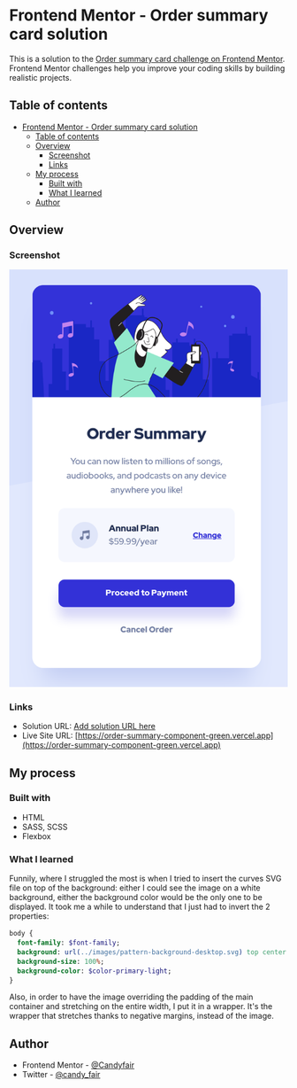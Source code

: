 # Frontend Mentor - Order summary card solution

This is a solution to the [Order summary card challenge on Frontend Mentor](https://www.frontendmentor.io/challenges/order-summary-component-QlPmajDUj). Frontend Mentor challenges help you improve your coding skills by building realistic projects. 

## Table of contents

- [Frontend Mentor - Order summary card solution](#frontend-mentor---order-summary-card-solution)
  - [Table of contents](#table-of-contents)
  - [Overview](#overview)
    - [Screenshot](#screenshot)
    - [Links](#links)
  - [My process](#my-process)
    - [Built with](#built-with)
    - [What I learned](#what-i-learned)
  - [Author](#author)

## Overview

### Screenshot

![Screenshot](images/screenshot-order-summary.png)


### Links

- Solution URL: [Add solution URL here](https://your-solution-url.com)
- Live Site URL: [https://order-summary-component-green.vercel.app](https://order-summary-component-green.vercel.app)

## My process

### Built with

- HTML
- SASS, SCSS
- Flexbox

### What I learned

Funnily, where I struggled the most is when I tried to insert the curves SVG file on top of the background: either I could see the image on a white background, either the background color would be the only one to be displayed. It took me a while to understand that I just had to invert the 2 properties: 

```sass
body {
  font-family: $font-family;
  background: url(../images/pattern-background-desktop.svg) top center no-repeat ;
  background-size: 100%;
  background-color: $color-primary-light;
}
```

Also, in order to have the image overriding the padding of the main container and stretching on the entire width, I put it in a wrapper. It's the wrapper that stretches thanks to negative margins, instead of the image.  

## Author

- Frontend Mentor - [@Candyfair](https://www.frontendmentor.io/profile/Candyfair)
- Twitter - [@candy_fair](https://www.twitter.com/candy_fair)
